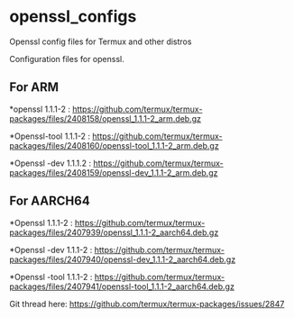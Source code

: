 # openssl_configs
Openssl config files for Termux and other distros

Configuration files for openssl. 

For ARM 
------------------

*openssl 1.1.1-2 : https://github.com/termux/termux-packages/files/2408158/openssl_1.1.1-2_arm.deb.gz

*Openssl-tool 1.1.1-2 : https://github.com/termux/termux-packages/files/2408160/openssl-tool_1.1.1-2_arm.deb.gz

*Openssl -dev 1.1.1.2 : https://github.com/termux/termux-packages/files/2408159/openssl-dev_1.1.1-2_arm.deb.gz

For AARCH64
------------------------

*Openssl 1.1.1-2 : https://github.com/termux/termux-packages/files/2407939/openssl_1.1.1-2_aarch64.deb.gz

*Openssl -dev 1.1.1-2 : https://github.com/termux/termux-packages/files/2407940/openssl-dev_1.1.1-2_aarch64.deb.gz

*Openssl -tool 1.1.1-2 : https://github.com/termux/termux-packages/files/2407941/openssl-tool_1.1.1-2_aarch64.deb.gz

Git thread here: https://github.com/termux/termux-packages/issues/2847
